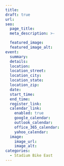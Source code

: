 ```yaml
---
title:
draft: true
url: 
seo:
  page_title:
  meta_description: >-

  featured_image:
  featured_image_alt:
event:
  summary: 
  details: 
  location:
  location_street:
  location_city:
  location_state:
  location_zip:
  date: 
  start_time: 
  end_time: 
  register_link:
  calendar_link:
    enabled: true
    google_calendar: 
    outlook_calendar: 
    office_365_calendar: 
    yahoo_calendar: 
  image: 
    image_url: 
    image_alt: 
categories: 
  - Stadium Bike East
---
```

